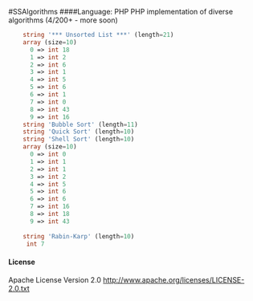 #SSAlgorithms
####Language: PHP 
PHP implementation of diverse algorithms (4/200+ - more soon)

```PHP
	string '*** Unsorted List ***' (length=21)
	array (size=10)
	  0 => int 18
	  1 => int 2
	  2 => int 6
	  3 => int 1
	  4 => int 5
	  5 => int 6
	  6 => int 1
	  7 => int 0
	  8 => int 43
	  9 => int 16
	string 'Bubble Sort' (length=11)
	string 'Quick Sort' (length=10)
	string 'Shell Sort' (length=10)
	array (size=10)
	  0 => int 0
	  1 => int 1
	  2 => int 1
	  3 => int 2
	  4 => int 5
	  5 => int 6
	  6 => int 6
	  7 => int 16
	  8 => int 18
	  9 => int 43
	  
	string 'Rabin-Karp' (length=10)
	 int 7
```

#### License
Apache License Version 2.0
http://www.apache.org/licenses/LICENSE-2.0.txt
